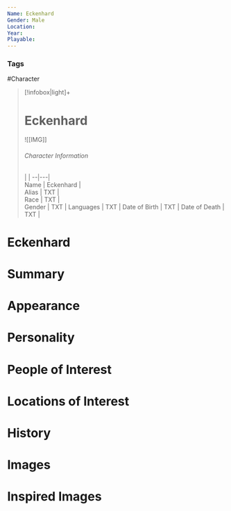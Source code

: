 ```yaml
---
Name: Eckenhard  
Gender: Male
Location: 
Year: 
Playable:
---
```


### Tags
#Character 

> [!infobox|light]+  
> # Eckenhard  
> ![[IMG]]  
> ###### Character Information
>  |   |
> --|---|  
> Name | Eckenhard |  
> Alias | TXT |  
> Race | TXT |  
> Gender | TXT |
> Languages | TXT |
> Date of Birth | TXT |
> Date of Death | TXT |

# Eckenhard

# Summary

# Appearance

# Personality

# People of Interest

# Locations of Interest

# History

# Images

# Inspired Images
